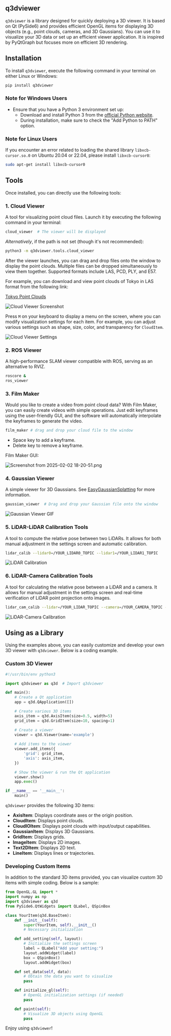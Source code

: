 ## q3dviewer

`q3dviewer` is a library designed for quickly deploying a 3D viewer. It is based on Qt (PySide6) and provides efficient OpenGL items for displaying 3D objects (e.g., point clouds, cameras, and 3D Gaussians). You can use it to visualize your 3D data or set up an efficient viewer application. It is inspired by PyQtGraph but focuses more on efficient 3D rendering.

## Installation

To install `q3dviewer`, execute the following command in your terminal on either Linux or Windows:

```bash
pip install q3dviewer
```

### Note for Windows Users

- Ensure that you have a Python 3 environment set up:
  - Download and install Python 3 from the [official Python website](https://www.python.org/downloads/).
  - During installation, make sure to check the "Add Python to PATH" option.

### Note for Linux Users

If you encounter an error related to loading the shared library `libxcb-cursor.so.0` on Ubuntu 20.04 or 22.04, please install `libxcb-cursor0`:

```bash
sudo apt-get install libxcb-cursor0
```

## Tools

Once installed, you can directly use the following tools:

### 1. Cloud Viewer

A tool for visualizing point cloud files. Launch it by executing the following command in your terminal:

```sh
cloud_viewer  # The viewer will be displayed
```

*Alternatively*, if the path is not set (though it's not recommended):

```sh
python3 -m q3dviewer.tools.cloud_viewer
```

After the viewer launches, you can drag and drop files onto the window to display the point clouds. Multiple files can be dropped simultaneously to view them together. Supported formats include LAS, PCD, PLY, and E57.

For example, you can download and view point clouds of Tokyo in LAS format from the following link:

[Tokyo Point Clouds](https://www.geospatial.jp/ckan/dataset/tokyopc-23ku-2024/resource/7807d6d1-29f3-4b36-b0c8-f7aa0ea2cff3)

![Cloud Viewer Screenshot](https://qiita-image-store.s3.ap-northeast-1.amazonaws.com/0/149168/03c981c6-1aec-e5b9-4536-e07e1e56ff29.png)

Press `M` on your keyboard to display a menu on the screen, where you can modify visualization settings for each item. For example, you can adjust various settings such as shape, size, color, and transparency for `CloudItem`.

![Cloud Viewer Settings](https://qiita-image-store.s3.ap-northeast-1.amazonaws.com/0/149168/deeb996a-e419-58f4-6bc2-535099b1b73a.png)

### 2. ROS Viewer

A high-performance SLAM viewer compatible with ROS, serving as an alternative to RVIZ.

```sh
roscore &
ros_viewer
```

### 3. Film Maker

Would you like to create a video from point cloud data? With Film Maker, you can easily create videos with simple operations. Just edit keyframes using the user-friendly GUI, and the software will automatically interpolate the keyframes to generate the video.

```sh
film_maker # drag and drop your cloud file to the window
```

* Space key to add a keyframe.
* Delete key to remove a keyframe.

Film Maker GUI: 

![Screenshot from 2025-02-02 18-20-51.png](https://qiita-image-store.s3.ap-northeast-1.amazonaws.com/0/149168/a1a6ad63-237c-482e-439d-e760223c59ca.png)

### 4. Gaussian Viewer

A simple viewer for 3D Gaussians. See [EasyGaussianSplatting](https://github.com/scomup/EasyGaussianSplatting) for more information.

```sh
gaussian_viewer  # Drag and drop your Gaussian file onto the window
```

![Gaussian Viewer GIF](https://qiita-image-store.s3.ap-northeast-1.amazonaws.com/0/149168/441e6f5a-214d-f7c1-11bf-5fa79e63b38e.gif)

### 5. LiDAR-LiDAR Calibration Tools

A tool to compute the relative pose between two LiDARs. It allows for both manual adjustment in the settings screen and automatic calibration.

```sh
lidar_calib --lidar0=/YOUR_LIDAR0_TOPIC --lidar1=/YOUR_LIDAR1_TOPIC
```

![LiDAR Calibration](https://qiita-image-store.s3.ap-northeast-1.amazonaws.com/0/149168/5a8a9903-a42a-8322-1d23-0cbecd3fa99a.png)

### 6. LiDAR-Camera Calibration Tools

A tool for calculating the relative pose between a LiDAR and a camera. It allows for manual adjustment in the settings screen and real-time verification of LiDAR point projection onto images.

```sh
lidar_cam_calib --lidar=/YOUR_LIDAR_TOPIC --camera=/YOUR_CAMERA_TOPIC --camera_info=/YOUR_CAMERA_INFO_TOPIC
```

![LiDAR-Camera Calibration](https://qiita-image-store.s3.ap-northeast-1.amazonaws.com/0/149168/f8359820-2ae7-aa37-6577-0fa035f4dd95.png)

## Using as a Library

Using the examples above, you can easily customize and develop your own 3D viewer with `q3dviewer`. Below is a coding example.

### Custom 3D Viewer

```python
#!/usr/bin/env python3

import q3dviewer as q3d  # Import q3dviewer

def main():
    # Create a Qt application
    app = q3d.QApplication([])

    # Create various 3D items
    axis_item = q3d.AxisItem(size=0.5, width=5)
    grid_item = q3d.GridItem(size=10, spacing=1)

    # Create a viewer
    viewer = q3d.Viewer(name='example')
    
    # Add items to the viewer
    viewer.add_items({
        'grid': grid_item,
        'axis': axis_item,
    })

    # Show the viewer & run the Qt application
    viewer.show()
    app.exec()

if __name__ == '__main__':
    main()
```

`q3dviewer` provides the following 3D items:

- **AxisItem**: Displays coordinate axes or the origin position.
- **CloudItem**: Displays point clouds.
- **CloudIOItem**: Displays point clouds with input/output capabilities.
- **GaussianItem**: Displays 3D Gaussians.
- **GridItem**: Displays grids.
- **ImageItem**: Displays 2D images.
- **Text2DItem**: Displays 2D text.
- **LineItem**: Displays lines or trajectories.

### Developing Custom Items

In addition to the standard 3D items provided, you can visualize custom 3D items with simple coding. Below is a sample:

```python
from OpenGL.GL import *
import numpy as np
import q3dviewer as q3d
from PySide6.QtWidgets import QLabel, QSpinBox

class YourItem(q3d.BaseItem):
    def __init__(self):
        super(YourItem, self).__init__()
        # Necessary initialization

    def add_setting(self, layout):
        # Initialize the settings screen
        label = QLabel("Add your setting:")
        layout.addWidget(label)
        box = QSpinBox()
        layout.addWidget(box)

    def set_data(self, data):
        # Obtain the data you want to visualize
        pass

    def initialize_gl(self):
        # OpenGL initialization settings (if needed)
        pass

    def paint(self):
        # Visualize 3D objects using OpenGL
        pass
```

Enjoy using `q3dviewer`!